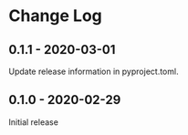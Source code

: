 # Change Log

## 0.1.1 - 2020-03-01

Update release information in pyproject.toml.

## 0.1.0 - 2020-02-29

Initial release
